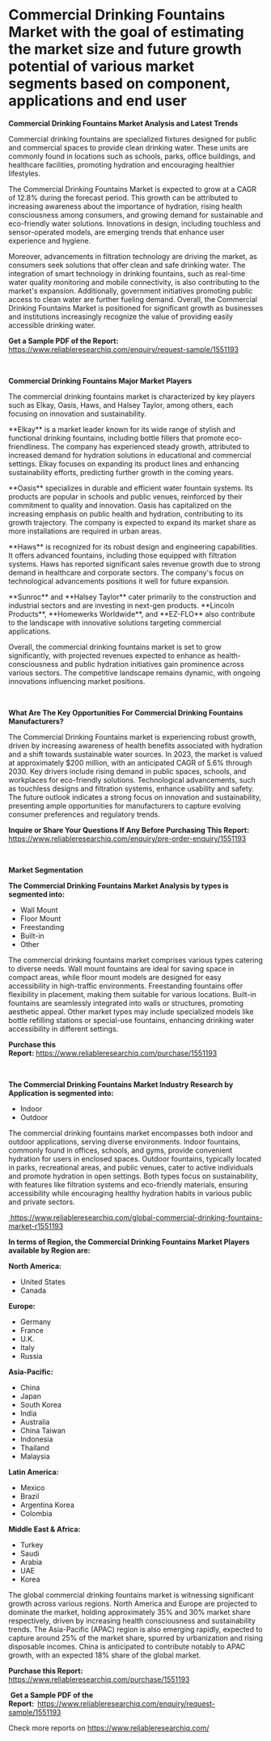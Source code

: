 <p><h1>Commercial Drinking Fountains Market with the goal of estimating the market size and future growth potential of various market segments based on component, applications and end user</h1></p><p><strong>Commercial Drinking Fountains Market Analysis and Latest Trends</strong></p>
<p><p>Commercial drinking fountains are specialized fixtures designed for public and commercial spaces to provide clean drinking water. These units are commonly found in locations such as schools, parks, office buildings, and healthcare facilities, promoting hydration and encouraging healthier lifestyles.</p><p>The Commercial Drinking Fountains Market is expected to grow at a CAGR of 12.8% during the forecast period. This growth can be attributed to increasing awareness about the importance of hydration, rising health consciousness among consumers, and growing demand for sustainable and eco-friendly water solutions. Innovations in design, including touchless and sensor-operated models, are emerging trends that enhance user experience and hygiene. </p><p>Moreover, advancements in filtration technology are driving the market, as consumers seek solutions that offer clean and safe drinking water. The integration of smart technology in drinking fountains, such as real-time water quality monitoring and mobile connectivity, is also contributing to the market's expansion. Additionally, government initiatives promoting public access to clean water are further fueling demand. Overall, the Commercial Drinking Fountains Market is positioned for significant growth as businesses and institutions increasingly recognize the value of providing easily accessible drinking water.</p></p>
<p><strong>Get a Sample PDF of the Report:&nbsp;</strong> <a href="https://www.reliableresearchiq.com/enquiry/request-sample/1551193?utm_campaign=3066&utm_medium=2&utm_source=Github&utm_content=ia&utm_term=04042025&utm_id=commercial-drinking-fountains">https://www.reliableresearchiq.com/enquiry/request-sample/1551193</a></p>
<p>&nbsp;</p>
<p><strong>Commercial Drinking Fountains Major Market Players</strong></p>
<p><p>The commercial drinking fountains market is characterized by key players such as Elkay, Oasis, Haws, and Halsey Taylor, among others, each focusing on innovation and sustainability.</p><p>**Elkay** is a market leader known for its wide range of stylish and functional drinking fountains, including bottle fillers that promote eco-friendliness. The company has experienced steady growth, attributed to increased demand for hydration solutions in educational and commercial settings. Elkay focuses on expanding its product lines and enhancing sustainability efforts, predicting further growth in the coming years.</p><p>**Oasis** specializes in durable and efficient water fountain systems. Its products are popular in schools and public venues, reinforced by their commitment to quality and innovation. Oasis has capitalized on the increasing emphasis on public health and hydration, contributing to its growth trajectory. The company is expected to expand its market share as more installations are required in urban areas.</p><p>**Haws** is recognized for its robust design and engineering capabilities. It offers advanced fountains, including those equipped with filtration systems. Haws has reported significant sales revenue growth due to strong demand in healthcare and corporate sectors. The company's focus on technological advancements positions it well for future expansion.</p><p>**Sunroc** and **Halsey Taylor** cater primarily to the construction and industrial sectors and are investing in next-gen products. **Lincoln Products**, **Homewerks Worldwide**, and **EZ-FLO** also contribute to the landscape with innovative solutions targeting commercial applications.</p><p>Overall, the commercial drinking fountains market is set to grow significantly, with projected revenues expected to enhance as health-consciousness and public hydration initiatives gain prominence across various sectors. The competitive landscape remains dynamic, with ongoing innovations influencing market positions.</p></p>
<p>&nbsp;</p>
<p><strong>What Are The Key Opportunities For Commercial Drinking Fountains Manufacturers?</strong></p>
<p><p>The Commercial Drinking Fountains market is experiencing robust growth, driven by increasing awareness of health benefits associated with hydration and a shift towards sustainable water sources. In 2023, the market is valued at approximately $200 million, with an anticipated CAGR of 5.6% through 2030. Key drivers include rising demand in public spaces, schools, and workplaces for eco-friendly solutions. Technological advancements, such as touchless designs and filtration systems, enhance usability and safety. The future outlook indicates a strong focus on innovation and sustainability, presenting ample opportunities for manufacturers to capture evolving consumer preferences and regulatory trends.</p></p>
<p><strong>Inquire or Share Your Questions If Any Before Purchasing This Report:</strong> <a href="https://www.reliableresearchiq.com/enquiry/pre-order-enquiry/1551193?utm_campaign=3066&utm_medium=2&utm_source=Github&utm_content=ia&utm_term=04042025&utm_id=commercial-drinking-fountains">https://www.reliableresearchiq.com/enquiry/pre-order-enquiry/1551193</a></p>
<p>&nbsp;</p>
<p><strong>Market Segmentation</strong></p>
<p><strong>The Commercial Drinking Fountains Market Analysis by types is segmented into:</strong></p>
<p><ul><li>Wall Mount</li><li>Floor Mount</li><li>Freestanding</li><li>Built-in</li><li>Other</li></ul></p>
<p><p>The commercial drinking fountains market comprises various types catering to diverse needs. Wall mount fountains are ideal for saving space in compact areas, while floor mount models are designed for easy accessibility in high-traffic environments. Freestanding fountains offer flexibility in placement, making them suitable for various locations. Built-in fountains are seamlessly integrated into walls or structures, promoting aesthetic appeal. Other market types may include specialized models like bottle refilling stations or special-use fountains, enhancing drinking water accessibility in different settings.</p></p>
<p><strong>Purchase this Report:&nbsp;</strong><a href="https://www.reliableresearchiq.com/purchase/1551193?utm_campaign=3066&utm_medium=2&utm_source=Github&utm_content=ia&utm_term=04042025&utm_id=commercial-drinking-fountains">https://www.reliableresearchiq.com/purchase/1551193</a></p>
<p>&nbsp;</p>
<p><strong>The Commercial Drinking Fountains Market Industry Research by Application is segmented into:</strong></p>
<p><ul><li>Indoor</li><li>Outdoor</li></ul></p>
<p><p>The commercial drinking fountains market encompasses both indoor and outdoor applications, serving diverse environments. Indoor fountains, commonly found in offices, schools, and gyms, provide convenient hydration for users in enclosed spaces. Outdoor fountains, typically located in parks, recreational areas, and public venues, cater to active individuals and promote hydration in open settings. Both types focus on sustainability, with features like filtration systems and eco-friendly materials, ensuring accessibility while encouraging healthy hydration habits in various public and private sectors.</p></p>
<p><a href="https://www.reliableresearchiq.com/global-commercial-drinking-fountains-market-r1551193?utm_campaign=3066&utm_medium=2&utm_source=Github&utm_content=ia&utm_term=04042025&utm_id=commercial-drinking-fountains">&nbsp;https://www.reliableresearchiq.com/global-commercial-drinking-fountains-market-r1551193</a></p>
<p><strong>In terms of Region, the Commercial Drinking Fountains Market Players available by Region are:</strong></p>
<p>
    <p> <strong> North America: </strong>
        <ul>
            <li>United States</li>
            <li>Canada</li>
        </ul>
        </p> 
    <p> <strong> Europe: </strong>
        <ul>
            <li>Germany</li>
            <li>France</li>
            <li>U.K.</li>
            <li>Italy</li>
            <li>Russia</li>
        </ul>
        </p> 
    <p> <strong> Asia-Pacific: </strong>
        <ul>
            <li>China</li>
            <li>Japan</li>
            <li>South Korea</li>
            <li>India</li>
            <li>Australia</li>
            <li>China Taiwan</li>
            <li>Indonesia</li>
            <li>Thailand</li>
            <li>Malaysia</li>
        </ul>
        </p> 
    <p> <strong> Latin America: </strong>
        <ul>
            <li>Mexico</li>
            <li>Brazil</li>
            <li>Argentina Korea</li>
            <li>Colombia</li>
        </ul>
        </p> 
    <p> <strong> Middle East & Africa: </strong>
        <ul>
            <li>Turkey</li>
            <li>Saudi</li>
            <li>Arabia</li>
            <li>UAE</li>
            <li>Korea</li>
        </ul>
    </p>
    </p>
<p><p>The global commercial drinking fountains market is witnessing significant growth across various regions. North America and Europe are projected to dominate the market, holding approximately 35% and 30% market share respectively, driven by increasing health consciousness and sustainability trends. The Asia-Pacific (APAC) region is also emerging rapidly, expected to capture around 25% of the market share, spurred by urbanization and rising disposable incomes. China is anticipated to contribute notably to APAC growth, with an expected 18% share of the global market.</p></p>
<p><strong>Purchase this Report: </strong><a href="https://www.reliableresearchiq.com/purchase/1551193?utm_campaign=3066&utm_medium=2&utm_source=Github&utm_content=ia&utm_term=04042025&utm_id=commercial-drinking-fountains">https://www.reliableresearchiq.com/purchase/1551193</a></p>
<p>&nbsp;<strong>Get a Sample PDF of the Report:&nbsp;&nbsp;</strong><a href="https://www.reliableresearchiq.com/enquiry/request-sample/1551193?utm_campaign=3066&utm_medium=2&utm_source=Github&utm_content=ia&utm_term=04042025&utm_id=commercial-drinking-fountains">https://www.reliableresearchiq.com/enquiry/request-sample/1551193</a></p>
<p><strong></strong></p>
<p>Check more reports on <a href="https://www.reliableresearchiq.com/?utm_campaign=3066&utm_medium=2&utm_source=Github&utm_content=ia&utm_term=04042025&utm_id=commercial-drinking-fountains">https://www.reliableresearchiq.com/</a></p>